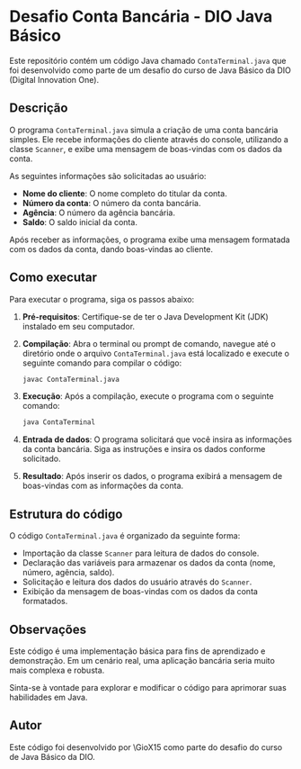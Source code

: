 # Desafio Conta Bancária - DIO Java Básico

Este repositório contém um código Java chamado `ContaTerminal.java` que foi desenvolvido como parte de um desafio do curso de Java Básico da DIO (Digital Innovation One).

## Descrição

O programa `ContaTerminal.java` simula a criação de uma conta bancária simples. Ele recebe informações do cliente através do console, utilizando a classe `Scanner`, e exibe uma mensagem de boas-vindas com os dados da conta.

As seguintes informações são solicitadas ao usuário:

* **Nome do cliente**: O nome completo do titular da conta.
* **Número da conta**: O número da conta bancária.
* **Agência**: O número da agência bancária.
* **Saldo**: O saldo inicial da conta.

Após receber as informações, o programa exibe uma mensagem formatada com os dados da conta, dando boas-vindas ao cliente.

## Como executar

Para executar o programa, siga os passos abaixo:

1.  **Pré-requisitos**: Certifique-se de ter o Java Development Kit (JDK) instalado em seu computador.
2.  **Compilação**: Abra o terminal ou prompt de comando, navegue até o diretório onde o arquivo `ContaTerminal.java` está localizado e execute o seguinte comando para compilar o código:

    ```bash
    javac ContaTerminal.java
    ```

3.  **Execução**: Após a compilação, execute o programa com o seguinte comando:

    ```bash
    java ContaTerminal
    ```

4.  **Entrada de dados**: O programa solicitará que você insira as informações da conta bancária. Siga as instruções e insira os dados conforme solicitado.
5.  **Resultado**: Após inserir os dados, o programa exibirá a mensagem de boas-vindas com as informações da conta.

## Estrutura do código

O código `ContaTerminal.java` é organizado da seguinte forma:

* Importação da classe `Scanner` para leitura de dados do console.
* Declaração das variáveis para armazenar os dados da conta (nome, número, agência, saldo).
* Solicitação e leitura dos dados do usuário através do `Scanner`.
* Exibição da mensagem de boas-vindas com os dados da conta formatados.

## Observações

Este código é uma implementação básica para fins de aprendizado e demonstração. Em um cenário real, uma aplicação bancária seria muito mais complexa e robusta.

Sinta-se à vontade para explorar e modificar o código para aprimorar suas habilidades em Java.

## Autor

Este código foi desenvolvido por \GioX15 como parte do desafio do curso de Java Básico da DIO.
